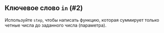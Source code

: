 ## Ключевое слово `in` (#2)

Используйте `step`, чтобы написать функцию, которая суммирует только четные числа до заданного числа (параметра).